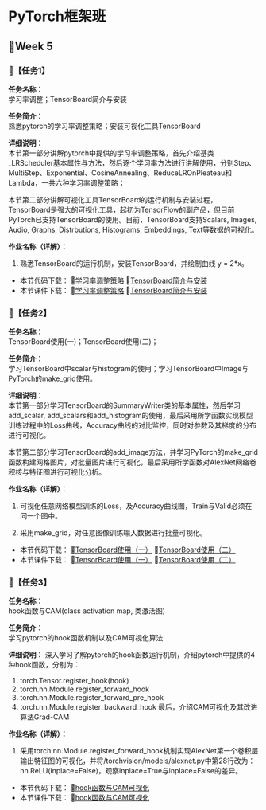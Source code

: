 # PyTorch框架班 

## 🎯Week 5

### 🛴【任务1】

**任务名称：**  
学习率调整；TensorBoard简介与安装

**任务简介：**  
熟悉pytorch的学习率调整策略；安装可视化工具TensorBoard

**详细说明：**  
本节第一部分讲解pytorch中提供的学习率调整策略，首先介绍基类_LRScheduler基本属性与方法，然后逐个学习率方法进行讲解使用，分别Step、MultiStep、Exponential、CosineAnnealing、ReduceLROnPleateau和Lambda，一共六种学习率调整策略；

本节第二部分讲解可视化工具TensorBoard的运行机制与安装过程，TensorBoard是强大的可视化工具，起初为TensorFlow的副产品，但目前PyTorch已支持TensorBoard的使用。目前，TensorBoard支持Scalars, Images, Audio, Graphs, Distrbutions, Histograms, Embeddings, Text等数据的可视化。

**作业名称（详解）：**  
1. 熟悉TensorBoard的运行机制，安装TensorBoard，并绘制曲线 y = 2*x。

- 本节代码下载：
🍄[学习率调整策略](https://github.com/JansonYuan/Pytorch-Camp/tree/master/%E4%BB%A3%E7%A0%81%E5%90%88%E9%9B%86/05-01-%E4%BB%A3%E7%A0%81-%E5%AD%A6%E4%B9%A0%E7%8E%87%E8%B0%83%E6%95%B4%E7%AD%96%E7%95%A5/lesson-19)
🥑[TensorBoard简介与安装](https://github.com/JansonYuan/Pytorch-Camp/blob/master/%E4%BB%A3%E7%A0%81%E5%90%88%E9%9B%86/05-02-%E4%BB%A3%E7%A0%81-TensorBoard%E7%AE%80%E4%BB%8B%E4%B8%8E%E5%AE%89%E8%A3%85/lesson-20/test_tensorboard.py)
- 本节课件下载：
🍄[学习率调整策略](https://github.com/JansonYuan/Pytorch-Camp/blob/master/%E8%AF%BE%E4%BB%B6%E5%90%88%E9%9B%86/05-01-ppt-%E5%AD%A6%E4%B9%A0%E7%8E%87%E8%B0%83%E6%95%B4%E7%AD%96%E7%95%A5.pdf)
🥑[TensorBoard简介与安装](https://github.com/JansonYuan/Pytorch-Camp/blob/master/%E8%AF%BE%E4%BB%B6%E5%90%88%E9%9B%86/05-02-ppt-TensorBoard%E7%AE%80%E4%BB%8B%E4%B8%8E%E5%AE%89%E8%A3%85.pdf)
### 🛴【任务2】

**任务名称：**  
TensorBoard使用(一)；TensorBoard使用(二)；

**任务简介：**  
学习TensorBoard中scalar与histogram的使用；学习TensorBoard中Image与PyTorch的make_grid使用。

**详细说明：**  
本节第一部分学习TensorBoard的SummaryWriter类的基本属性，然后学习add_scalar, add_scalars和add_histogram的使用，最后采用所学函数实现模型训练过程中的Loss曲线，Accuracy曲线的对比监控，同时对参数及其梯度的分布进行可视化。

本节第二部分学习TensorBoard的add_image方法，并学习PyTorch的make_grid函数构建网格图片，对批量图片进行可视化，最后采用所学函数对AlexNet网络卷积核与特征图进行可视化分析。


**作业名称（详解）：**  
1. 可视化任意网络模型训练的Loss，及Accuracy曲线图，Train与Valid必须在同一个图中。

2. 采用make_grid，对任意图像训练输入数据进行批量可视化。 

- 本节代码下载：
🍆[TensorBoard使用（一）](https://github.com/JansonYuan/Pytorch-Camp/tree/master/%E4%BB%A3%E7%A0%81%E5%90%88%E9%9B%86/05-03-%E4%BB%A3%E7%A0%81-TensorBoard%E4%BD%BF%E7%94%A8%EF%BC%88%E4%B8%80%EF%BC%89/lesson-21)
🥜[TensorBoard使用（二）](https://github.com/JansonYuan/Pytorch-Camp/tree/master/%E4%BB%A3%E7%A0%81%E5%90%88%E9%9B%86/05-04-%E4%BB%A3%E7%A0%81-TensorBoard%E4%BD%BF%E7%94%A8%EF%BC%88%E4%BA%8C%EF%BC%89/lesson-22)
- 本节课件下载：
🍆[TensorBoard使用（一）](https://github.com/JansonYuan/Pytorch-Camp/blob/master/%E8%AF%BE%E4%BB%B6%E5%90%88%E9%9B%86/05-03-ppt-TensorBoard%E4%BD%BF%E7%94%A8%EF%BC%88%E4%B8%80%EF%BC%89.pdf)
🥜[TensorBoard使用（二）](https://github.com/JansonYuan/Pytorch-Camp/blob/master/%E8%AF%BE%E4%BB%B6%E5%90%88%E9%9B%86/05-04-ppt-TensorBoard%E4%BD%BF%E7%94%A8%EF%BC%88%E4%BA%8C%EF%BC%89.pdf)

### 🛴【任务3】

**任务名称：**  
hook函数与CAM(class activation map, 类激活图)

**任务简介：**  
学习pytorch的hook函数机制以及CAM可视化算法

**详细说明：**
深入学习了解pytorch的hook函数运行机制，介绍pytorch中提供的4种hook函数，分别为：
1. torch.Tensor.register_hook(hook)
2. torch.nn.Module.register_forward_hook
3. torch.nn.Module.register_forward_pre_hook
4. torch.nn.Module.register_backward_hook
最后，介绍CAM可视化及其改进算法Grad-CAM  

**作业名称（详解）：** 
1. 采用torch.nn.Module.register_forward_hook机制实现AlexNet第一个卷积层输出特征图的可视化，并将/torchvision/models/alexnet.py中第28行改为：nn.ReLU(inplace=False)，观察inplace=True与inplace=False的差异。

- 本节代码下载：
🌽[hook函数与CAM可视化](https://github.com/JansonYuan/Pytorch-Camp/tree/master/%E4%BB%A3%E7%A0%81%E5%90%88%E9%9B%86/05-05-%E4%BB%A3%E7%A0%81-hook%E5%87%BD%E6%95%B0%E4%B8%8ECAM%E5%8F%AF%E8%A7%86%E5%8C%96/lesson-23)
- 本节课件下载：
🌽[hook函数与CAM可视化](https://github.com/JansonYuan/Pytorch-Camp/blob/master/%E8%AF%BE%E4%BB%B6%E5%90%88%E9%9B%86/05-05-ppt-hook%E5%87%BD%E6%95%B0%E4%B8%8ECAM%E5%8F%AF%E8%A7%86%E5%8C%96.pdf)
